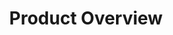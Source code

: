 ---
title: Product Overview
description: Download our product overview brochure with information the applications of our products
filename: product_overview.pdf
---